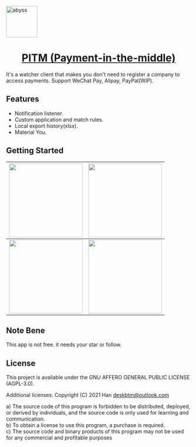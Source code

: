 <a href="#" target="_blank" rel="noopener noreferrer">
<img width="85" src="https://github.com/deskbtm-letscollab/PTIM/blob/dev/android/app/src/main/res/mipmap-xxxhdpi/ic_launcher_round.png?raw=true" alt="abyss" /></a>

<p align="center">
  <a href="#" target="_blank" rel="noopener noreferrer">
    <h1 align="center">PITM (Payment-in-the-middle)</h1>
  </a>
</p>

It's a watcher client that makes you don't need to register a company to access payments. Support WeChat Pay, Alipay, PayPal(WIP).

## Features

- Notification listener.
- Custom application and match rules.
- Local export history(xlsx).
- Material You.

## Getting Started

| <img width="200" src="https://user-images.githubusercontent.com/45007226/220536610-9a585ccf-5eb9-4300-a9aa-0723671e070d.png"> | <img width="200" src="https://user-images.githubusercontent.com/45007226/220536639-9ee133c8-13f9-4226-afde-1b8e561789bf.png"> |
| ---- | - |
| <img width="200" src="https://user-images.githubusercontent.com/45007226/220536654-fcbbe390-8223-42e9-b982-2f37fc5d3868.png">  | <img width="200" src="https://user-images.githubusercontent.com/45007226/220536536-00015062-caeb-4db9-94e8-cf5ab694b89f.png">|

## Note Bene
This app is not free. it needs your star or follow.

## License

This project is available under the GNU AFFERO GENERAL PUBLIC LICENSE (AGPL-3.0).

Additional licenses:
Copyright (C) 2021 Han <deskbtm@outlook.com>

a) The source code of this program is forbidden to be distributed, deployed, or derived by individuals, and the source code is only used for learning and communication.  
b) To obtain a license to use this program, a purchase is required.  
c) The source code and binary products of this program may not be used for any commercial and profitable purposes